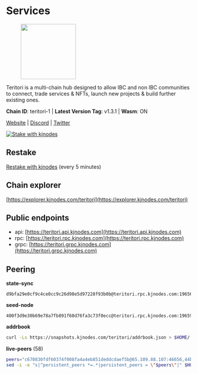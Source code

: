 # Services

<figure><img src="https://raw.githubusercontent.com/kj89/testnet_manuals/main/pingpub/logos/teritori.png" width="150" alt=""><figcaption></figcaption></figure>

Teritori is a multi-chain hub designed to allow IBC and non IBC communities  to connect, trade services & NFTs, launch new projects & build further existing ones.

**Chain ID**: teritori-1 | **Latest Version Tag**: v1.3.1 | **Wasm**: ON

[Website](https://teritori.com) | [Discord](https://discord.gg/teritori) | [Twitter](https://twitter.com/TeritoriNetwork)

[![Stake with kjnodes](https://i.ibb.co/cr44Q8j/button-stake-with-kjnodes.png)](https://restake.app/teritori/torivaloper184ln03hkpt75uhrrr26f66kvcqvf4yn4nc2xjm)

## Restake

[Restake with kjnodes](https://restake.app/teritori/torivaloper184ln03hkpt75uhrrr26f66kvcqvf4yn4nc2xjm) (every 5 minutes)
## Chain explorer
[https://explorer.kjnodes.com/teritori](https://explorer.kjnodes.com/teritori)

## Public endpoints

* api: [https://teritori.api.kjnodes.com](https://teritori.api.kjnodes.com)
* rpc: [https://teritori.rpc.kjnodes.com](https://teritori.rpc.kjnodes.com)
* grpc: [https://teritori.grpc.kjnodes.com](https://teritori.grpc.kjnodes.com)

## Peering

**state-sync**

```text
d9bfa29e0cf9c4ce0cc9c26d98e5d97228f93b0b@teritori.rpc.kjnodes.com:19656
```

**seed-node**

```text
400f3d9e30b69e78a7fb891f60d76fa3c73f0ecc@teritori.rpc.kjnodes.com:19659
```

**addrbook**
```bash
curl -Ls https://snapshots.kjnodes.com/teritori/addrbook.json > $HOME/.teritorid/config/addrbook.json
```

**live-peers** (58)
```bash
peers="c670830fdf60374f008fa4a4eb851deddcdaef5b@65.109.88.107:46656,44b2bf9d970aece0531d3d939c5c546a7ac9201a@34.219.76.190:26656,3594b73f909a9c4b87cfe6a361ef8b2b51124dd5@65.109.69.59:15956,35de81a10ed992e427e6eb1d0d9ec3622d0f37fe@193.70.47.90:15956,41caa4106f68977e3a5123e56f57934a2d34a1c1@185.16.38.210:27166,28e699a203996117d5b66fe0ed686a608d8d8c3a@95.211.196.113:26656,47a2d6c1c16f68b1c78bb9d11ef265fc961ebe00@65.108.106.172:27656,526d8c7c44f59be9a39d7463c576b68c0db23174@65.108.234.23:15956,920f32f409bbb18b641cdc9513545e2e016c2c62@142.132.203.60:26656,48980875839186e08e12ebf0d9a2803b45206833@65.109.92.241:38026,12101148702a99298a971b310286e64bc7bb6135@65.109.23.182:38026,106490318e51355bc6d72e7941a0080f8b8256b9@185.16.39.14:26656,3178ac8fffd269325500c95679d58d5e8ec61746@198.244.213.94:22956,63c28f10976800fd783930067d3d3a4eef358b28@173.215.85.171:20070,722b63e6c65628b929f22013dcbcde980210cb44@176.9.127.54:26656,5a98d637a16b16bf425a4a785c9d11a7d1e5b8a0@65.21.131.215:26736,d40face481bc00a617d9a29c39be412a776e28c2@116.202.36.240:10656,78815c81331c114cd508dae3a012f0d3e5e2b966@185.119.118.117:3000,46b7ae20e3cc4264076a91c3601f3894a021a80d@65.108.6.45:36656,856c165de82fbd0489df9ec6ffaa0958c620e073@198.244.179.127:26656,0b27217386756577e1eadf00c4169dc8f041e522@51.210.7.219:26656,c12c1ed98ab1f24266980c1f05ed0ca8812ca7aa@95.217.192.230:16656,e726816f42831689eab9378d5d577f1d06d25716@176.9.188.21:26656,b336b83d9bab0b8cf96a3833efcbc196fab63fdd@212.95.51.215:36656,669470aba9778ccccd07127115dcdc30e141d7ae@65.108.232.248:33656,e1b058e5cfa2b836ddaa496b10911da62dcf182e@138.201.8.248:26656,6ef7a8bc7a3cc0856594f12570e8f2282a099dcf@65.109.93.152:26796,8ac41af54dfd91c41de71cde222a55670f2f405d@141.95.65.73:15956,ec8608f6c529a15b7a0aa9a4b40151a08dc32fe4@65.109.65.221:26796,406fc7fe86ba396cb7fc8616c546f21a1d3c51cd@89.58.57.158:26656,2b4f46e601fb4ede2a0c98976337e3afdaa50dac@65.108.238.102:15956,c6f9573f0b5b7f986ec121e584465f2c6cd53de3@51.159.0.207:36656,51345b444fb291c03cf18084bdfc51123de7b5ac@51.178.74.75:36656,412afea7f33f6f91c85f8d149eff81acb6624bb3@195.201.63.87:42656,89757803f40da51678451735445ad40d5b15e059@134.65.192.221:26656,e01ab41f694c18226d827172934dd0c596cc92de@51.159.178.231:26656,bd6b1d4e82f21bb44fe11e2a1215e08da725e2c8@51.159.181.184:26656,ec4126b26336cd61b335345df4ff2a3fbb79338a@65.109.92.240:20026,82ebb17ddac20928fb8107201dad9f5aea7f9132@198.244.200.3:26656,0e189bbc6db606a14950a0e59641b798a255c3c8@65.109.37.154:3000,16f90d350de14a596ebdc683ce5e703c14e40bb3@75.119.146.181:19656,4b04b3d164dc6dd5bb555a7a106a8d314f30516f@65.21.136.170:53656,ae2261521f2f15eb3f98cd8f142768ba7c00f5cc@65.108.41.172:19656,15e9e6356b6208943482b2a69cc8375b4e1b77e4@95.216.220.113:26656,c7675ce7ffadec10dea0063c6985fd6972cc3ccd@51.79.19.15:27656,6085c32b26fb1baa4b16b426f5d56f2fff81cfc7@135.181.165.246:26656,9a215b682a48dfc0435c590e945c9c2c07915ca8@65.21.170.3:26656,ebc272824924ea1a27ea3183dd0b9ba713494f83@95.214.52.139:27166,358f13bd95d91517053a58f4d30205842672837f@104.37.187.214:60656,c124ce0b508e8b9ed1c5b6957f362225659b5343@169.155.168.57:26656,bdc0136f16ef53e5df84957549c876693345bbd6@51.159.2.19:27229,43da931d00da102c002e0a227de7258b8fb1871a@144.126.135.53:26656,2aab2f1c2c9b2a74c05ff53107f53b9b5cf75e6c@195.189.96.121:51656,d9bfa29e0cf9c4ce0cc9c26d98e5d97228f93b0b@65.109.88.38:19656,97838a0c8a5035398f696dd29f28fe66b20b6a8d@46.4.81.204:44656,593b8319d1d4b1958e7daba8c3bbb56795cb59ba@146.59.81.92:51656,ad347ea1ec920d12ccda2341348bcc89687739ef@88.99.164.158:38026,d956d6180e96c62315a777b1a3ed8f1ebf873e80@38.242.232.202:29656"
sed -i -e "s|^persistent_peers *=.*|persistent_peers = \"$peers\"|" $HOME/.teritorid/config/config.toml
```
